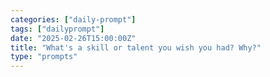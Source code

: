 ```yaml
---
categories: ["daily-prompt"]
tags: ["dailyprompt"]
date: "2025-02-26T15:00:00Z"
title: "What's a skill or talent you wish you had? Why?"
type: "prompts"
---
```

